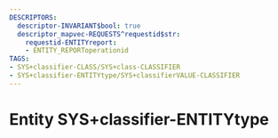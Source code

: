 ```yaml
---
DESCRIPTORS:
  descriptor-INVARIANT$bool: true
  descriptor_mapvec-REQUESTS^requestid$str:
    requestid-ENTITYreport:
    - ENTITY_REPORToperationid
TAGS:
- SYS+classifier-CLASS/SYS+class-CLASSIFIER
- SYS+classifier-ENTITYtype/SYS+classifierVALUE-CLASSIFIER
---
```

# Entity SYS+classifier-ENTITYtype

